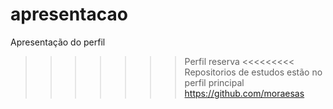 # apresentacao
Apresentação do perfil

>>>>>>> Perfil reserva <<<<<<<<<
Repositorios de estudos estão no perfil principal https://github.com/moraesas

